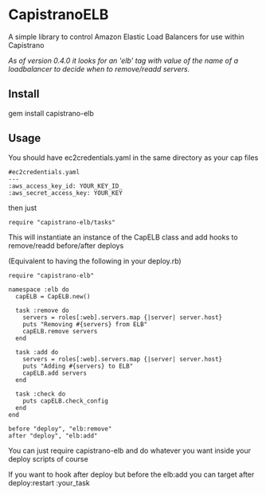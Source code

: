 # CapistranoELB
A simple library to control Amazon Elastic Load Balancers for use within Capistrano

*As of version 0.4.0 it looks for an 'elb' tag with value of the name of a loadbalancer to decide when to remove/readd servers.*

## Install
gem install capistrano-elb

## Usage
You should have ec2credentials.yaml in the same directory as your cap files

    #ec2credentials.yaml
    --- 
    :aws_access_key_id: YOUR_KEY_ID_
    :aws_secret_access_key: YOUR_KEY

then just 
    
    require "capistrano-elb/tasks"

This will instantiate an instance of the CapELB class and add hooks to remove/readd before/after deploys

(Equivalent to having the following in your deploy.rb)

    require "capistrano-elb"
    
    namespace :elb do
      capELB = CapELB.new()

      task :remove do 
        servers = roles[:web].servers.map {|server| server.host}
        puts "Removing #{servers} from ELB"
        capELB.remove servers
      end

      task :add do 
        servers = roles[:web].servers.map {|server| server.host}
        puts "Adding #{servers} to ELB"
        capELB.add servers
      end

      task :check do 
        puts capELB.check_config
      end
    end

    before "deploy", "elb:remove"
    after "deploy", "elb:add"

You can just require capistrano-elb and do whatever you want inside your deploy scripts of course

If you want to hook after deploy but before the elb:add you can target 
    after deploy:restart :your_task
